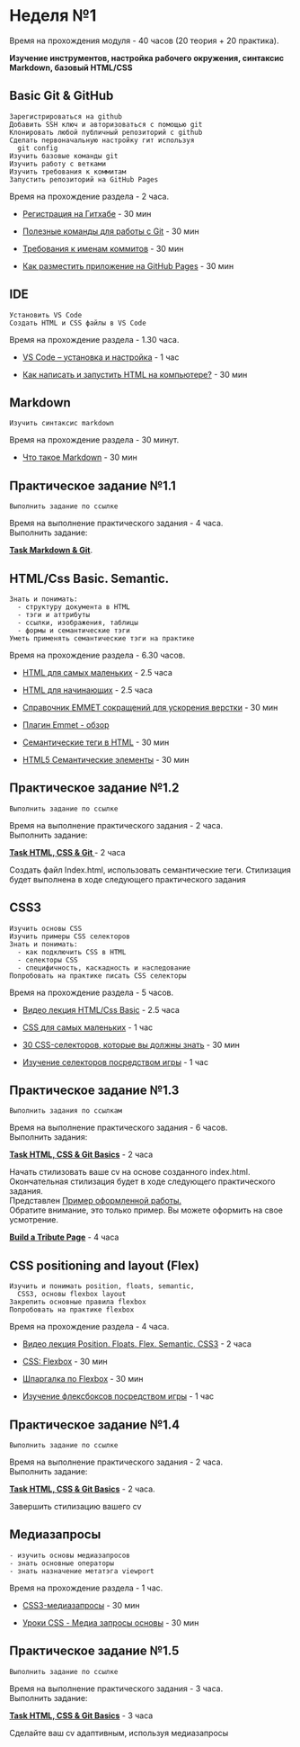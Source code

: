 # Неделя №1

<aside class="notice">
Время на прохождения модуля - 40 часов (20 теория + 20 практика).
</aside>

**Изучение инструментов, настройка рабочего окружения, синтаксис Markdown, базовый HTML/CSS**

## Basic Git & GitHub

```Result
Зарегистрироваться на github
Добавить SSH ключ и авторизоваться с помощью git
Клонировать любой публичный репозиторий с github
Сделать первоначальную настройку гит используя 
  git config
Изучить базовые команды git
Изучить работу с ветками
Изучить требования к коммитам
Запустить репозиторий на GitHub Pages
```

<aside class="notice">
Время на прохождение раздела - 2 часа.
</aside>

* [Регистрация на Гитхабе](https://htmlacademy.ru/blog/boost/tools/register-on-github-work-with-console) - 30 мин

* [Полезные команды для работы с Git](https://htmlacademy.ru/blog/boost/tools/register-on-github-work-with-console) - 30 мин

* [Требования к именам коммитов](https://htmlacademy.ru/blog/boost/tools/useful-commands-for-working-with-git) - 30 мин

* [Как разместить приложение на  GitHub Pages](https://github.com/rolling-scopes-school/tasks/blob/master/tasks/stage-0/create-github-pages.md) - 30 мин

## IDE

```Result
Установить VS Code
Создать HTML и CSS файлы в VS Code
```

<aside class="notice">
Время на прохождение раздела - 1.30 часа.
</aside>

* [VS Code – установка и настройка](https://youtu.be/5M6RL3MAGJU) - 1 час

* [Как написать и запустить HTML на компьютере?](https://htmlacademy.ru/blog/education/all/how-to-run-html) - 30 мин

## Markdown

```Result
Изучить синтаксис markdown
```

<aside class="notice">
Время на прохождение раздела - 30 минут.
</aside>

* [Что такое Markdown](https://github.com/rolling-scopes-school/tasks/blob/master/tasks/git-markdown.md) - 30 мин

## Практическое задание №1.1

```Result
Выполнить задание по ссылке
```

<aside class="notice">
Время на выполнение практического задания - 4 часа.
</aside>

<aside class="success">
    Выполнить задание:
    <p class="task-link"><b><a href="https://github.com/rolling-scopes-school/tasks/blob/master/tasks/git-markdown.md" target="_blank">Task Markdown & Git</a></b>.</p>
</aside>

## HTML/Css Basic. Semantic.

```Result
Знать и понимать:
  - структуру документа в HTML
  - тэги и аттрибуты
  - ссылки, изображения, таблицы
  - формы и семантические тэги
Уметь применять семантические тэги на практике
```

<aside class="notice">
Время на прохождение раздела - 6.30 часов.
</aside>

* [HTML для самых маленьких](https://www.youtube.com/playlist?list=PLY4rE9dstrJyeZlPWoKJr1xKVVnG4w-Hc) - 2.5 часа

* [HTML для начинающих](https://webdesign-master.ru/blog/html-css/2.html) - 2.5 часа

* [Справочник EMMET сокращений для ускорения верстки](https://www.youtube.com/playlist?list=PLY4rE9dstrJyeZlPWoKJr1xKVVnG4w-Hc) - 30 мин

* [Плагин Emmet - обзор](https://www.youtube.com/watch?v=WeNN9So5DTs)

* [Семантические теги в HTML](https://www.youtube.com/watch?v=bQRmGxhARhc) - 30 мин

* [HTML5 Семантические элементы](https://html5css.ru/html/html5_semantic_elements.php) - 30 мин

## Практическое задание №1.2

```Result
Выполнить задание по ссылке
```

<aside class="notice">
Время на выполнение практического задания - 2 часа.
</aside>

<aside class="success">
    Выполнить задание:
    <p class="task-link"><b><a href="https://github.com/rolling-scopes-school/tasks/blob/master/tasks/codejam-cv.md" target="_blank">Task HTML, CSS & Git </a></b> - 2 часа</p>
    <p class="task-note">Создать файл Index.html, использовать семантические теги. 
    Стилизация будет выполнена в ходе следующего практического задания</p>
</aside>

## CSS3

```Result
Изучить основы CSS
Изучить примеры CSS селекторов
Знать и понимать:
  - как подключить CSS в HTML
  - селекторы CSS
  - специфичность, каскадность и наследование
Попробовать на практике писать CSS селекторы
```

<aside class="notice">
Время на прохождение раздела - 5 часов.
</aside>

* [Видео лекция HTML/Css Basic](https://www.youtube.com/watch?v=xdBTX4RMoBE&list=PLe--kalBDwji8WXKVjhON39X4v_Uj6T_R&index=2) - 2.5 часа

* [CSS для самых маленьких](https://www.youtube.com/playlist?list=PL3LQJkGQtzc6_KA1AZy9O6kVWwX1hoaTn) - 1 час

* [30 CSS-селекторов, которые вы должны знать](https://www.youtube.com/playlist?list=PL3LQJkGQtzc6_KA1AZy9O6kVWwX1hoaTn) - 30 мин

* [Изучение селекторов посредством игры](https://flukeout.github.io/) - 1 час

## Практическое задание №1.3

```Result
Выполнить задания по ссылкам
```

<aside class="notice">
Время на выполнение практического задания - 6 часов.
</aside>

<aside class="success">
    Выполнить задания:
    <p class="task-link"><b><a href="https://github.com/rolling-scopes-school/tasks/blob/master/tasks/codejam-cv.md" target="_blank">Task HTML, CSS & Git Basics</a></b>  - 2 часа</p>
    <p class="task-note">Начать стилизовать ваше cv на основе созданного index.html. 
    Окончательная стилизация будет в ходе следующего практического задания.
    <br> 
    Представлен <a href="https://drive.google.com/file/d/1GOT8bp6g_UAJ5iOX3orj1W0NDa5wDwvw/view" target="_blank">Пример оформленной работы.</a>
    <br>
    Обратите внимание, это только пример. Вы можете оформить на свое усмотрение.</p>
    <p class="task-link"><b><a href="https://www.freecodecamp.org/learn/responsive-web-design/responsive-web-design-projects/build-a-tribute-page" target="_blank">Build a Tribute Page</a></b>  - 4 часа</p>
</aside>

## CSS positioning and layout (Flex)

```Result
Изучить и понимать position, floats, semantic,
  CSS3, основы flexbox layout
Закрепить основные правила flexbox
Попробовать на практике flexbox
```

<aside class="notice">
Время на прохождение раздела - 4 часа.
</aside>

* [Видео лекция Position. Floats. Flex. Semantic. CSS3](https://www.evernote.com/shard/s368/client/snv?noteGuid=4346cdea-9386-4738-bfff-f9faafc05e94&noteKey=fb6ec76312f7111b&sn=https%3A%2F%2Fwww.evernote.com%2Fshard%2Fs368%2Fsh%2F4346cdea-9386-4738-bfff-f9faafc05e94%2Ffb6ec76312f7111b&title=CSS%253A%2BFlexbox%2B%2528htmlacademy.ru%2529) - 2 часа

* [CSS: Flexbox](https://www.youtube.com/watch?v=iSQcOjxttNg&list=PLe--kalBDwji8WXKVjhON39X4v_Uj6T_R&index=3) - 30 мин

* [Шпаргалка по Flexbox](https://www.evernote.com/shard/s368/client/snv?noteGuid=4346cdea-9386-4738-bfff-f9faafc05e94&noteKey=fb6ec76312f7111b&sn=https%3A%2F%2Fwww.evernote.com%2Fshard%2Fs368%2Fsh%2F4346cdea-9386-4738-bfff-f9faafc05e94%2Ffb6ec76312f7111b&title=CSS%253A%2BFlexbox%2B%2528htmlacademy.ru%2529) - 30 мин

* [Изучение флексбоксов посредством игры](https://flexboxfroggy.com/#ru) - 1 час

## Практическое задание №1.4

```Result
Выполнить задание по ссылке
```

<aside class="notice">
Время на выполнение практического задания - 2 часа.
</aside>

<aside class="success">
    Выполнить задание:
    <p class="task-link"><b><a href="https://github.com/rolling-scopes-school/tasks/blob/master/tasks/codejam-cv.md" target="_blank">Task HTML, CSS & Git Basics</a></b> - 2 часа.<p>
    <p class="task-note">Завершить стилизацию вашего cv</p>
</aside>

## Медиазапросы

```Result
- изучить основы медиазапросов
- знать основные операторы
- знать назначение метатэга viewport
```

<aside class="notice">
Время на прохождение раздела - 1 час.
</aside>

* [CSS3-медиазапросы](https://html5book.ru/css3-mediazaprosy/) - 30 мин

* [Уроки CSS - Медиа запросы основы](https://www.youtube.com/watch?v=M-xc1EOMOIE) - 30 мин

## Практическое задание №1.5

```Result
Выполнить задание по ссылке
```

<aside class="notice">
Время на выполнение практического задания - 3 часа.
</aside>

<aside class="success">
    Выполнить задание:
    <p class="task-link"><b><a href="https://github.com/rolling-scopes-school/tasks/blob/master/tasks/codejam-cv.md" target="blank">Task HTML, CSS & Git Basics</a></b> - 3 часа</p>
    <p class="task-note">Сделайте ваш cv адаптивным, используя медиазапросы </p>
</aside>